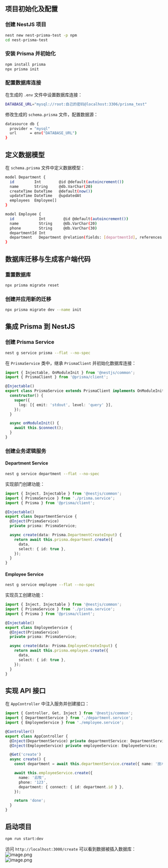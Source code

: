 ## 项目初始化及配置
### 创建 NestJS 项目
```bash
nest new nest-prisma-test -p npm
cd nest-prisma-test
```
### 安装 Prisma 并初始化
```bash
npm install prisma
npx prisma init
```

### 配置数据库连接
在生成的 `.env` 文件中设置数据库连接：
```bash
DATABASE_URL="mysql://root:自己的密码@localhost:3306/prisma_test"
```
修改生成的 `schema.prisma` 文件，配置数据源：
```bash
datasource db {
  provider = "mysql"
  url      = env("DATABASE_URL")
}
```

## 定义数据模型
在 `schema.prisma` 文件中定义数据模型：
```bash
model Department {
  id         Int        @id @default(autoincrement())
  name       String     @db.VarChar(20)
  createTime DateTime   @default(now())
  updateTime DateTime   @updatedAt
  employees  Employee[]
}

model Employee {
  id           Int        @id @default(autoincrement())
  name         String     @db.VarChar(20)
  phone        String     @db.VarChar(30)
  departmentId Int
  department   Department @relation(fields: [departmentId], references: [id])
}
```

## 数据库迁移与生成客户端代码
### 重置数据库
```bash
npx prisma migrate reset
```
### 创建并应用新的迁移
```bash
npx prisma migrate dev --name init
```

## 集成 Prisma 到 NestJS
### 创建 Prisma Service
```bash
nest g service prisma --flat --no-spec
```
在 `PrismaService` 类中，继承 `PrismaClient` 并初始化数据库连接：
```typescript
import { Injectable, OnModuleInit } from '@nestjs/common';
import { PrismaClient } from '@prisma/client';

@Injectable()
export class PrismaService extends PrismaClient implements OnModuleInit {
  constructor() {
    super({
      log: [{ emit: 'stdout', level: 'query' }],
    });
  }

  async onModuleInit() {
    await this.$connect();
  }
}
```

### 创建业务逻辑服务
#### Department Service
```bash
nest g service department --flat --no-spec
```
实现部门创建功能：
```typescript
import { Inject, Injectable } from '@nestjs/common';
import { PrismaService } from './prisma.service';
import { Prisma } from '@prisma/client';

@Injectable()
export class DepartmentService {
  @Inject(PrismaService)
  private prisma: PrismaService;

  async create(data: Prisma.DepartmentCreateInput) {
    return await this.prisma.department.create({
      data,
      select: { id: true },
    });
  }
}
```

#### Employee Service
```bash
nest g service employee --flat --no-spec
```
实现员工创建功能：
```typescript
import { Inject, Injectable } from '@nestjs/common';
import { PrismaService } from './prisma.service';
import { Prisma } from '@prisma/client';

@Injectable()
export class EmployeeService {
  @Inject(PrismaService)
  private prisma: PrismaService;

  async create(data: Prisma.EmployeeCreateInput) {
    return await this.prisma.employee.create({
      data,
      select: { id: true },
    });
  }
}
```

## 实现 API 接口
在 `AppController` 中注入服务并创建接口：
```typescript
import { Controller, Get, Inject } from '@nestjs/common';
import { DepartmentService } from './department.service';
import { EmployeeService } from './employee.service';

@Controller()
export class AppController {
  @Inject(DepartmentService) private departmentService: DepartmentService;
  @Inject(EmployeeService) private employeeService: EmployeeService;

  @Get('create')
  async create() {
    const department = await this.departmentService.create({ name: '技术部' });

    await this.employeeService.create({
      name: '云牧',
      phone: '123',
      department: { connect: { id: department.id } },
    });

    return 'done';
  }
}
```

## 启动项目
```bash
npm run start:dev
```
访问 `http://localhost:3000/create` 可以看到数据被插入数据库：<br />![image.png](https://cdn.nlark.com/yuque/0/2024/png/21596389/1714825328771-a116ef15-4811-48eb-8622-3488cd1255db.png#averageHue=%23242422&clientId=udc411c26-7271-4&from=paste&height=259&id=u1ba199c2&originHeight=414&originWidth=754&originalType=binary&ratio=1.600000023841858&rotation=0&showTitle=false&size=65850&status=done&style=none&taskId=ue03adf35-90b5-4e46-93c9-ae8ad6b8b91&title=&width=471.2499929778279)<br />![image.png](https://cdn.nlark.com/yuque/0/2024/png/21596389/1714825353266-e3a686fd-20d5-4224-ad61-be500a0da9d0.png#averageHue=%23232320&clientId=udc411c26-7271-4&from=paste&height=256&id=u8297c103&originHeight=410&originWidth=694&originalType=binary&ratio=1.600000023841858&rotation=0&showTitle=false&size=53658&status=done&style=none&taskId=ub97de947-5877-432a-88b3-71ed3a20457&title=&width=433.74999353662145)



